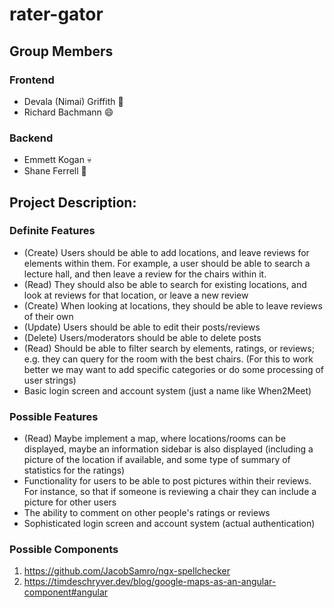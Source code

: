 # rater-gator

## Group Members

### Frontend
- Devala (Nimai) Griffith :kangaroo:
- Richard Bachmann :smile:

### Backend
- Emmett Kogan :skull:
- Shane Ferrell :monkey:

## Project Description:
### Definite Features
- (Create) Users should be able to add locations, and leave reviews for 
  elements within them. For example, a user should be able to search
  a lecture hall, and then leave a review for the chairs within it.
- (Read) They should also be able to search for existing locations, and look
  at reviews for that location, or leave a new review
- (Create) When looking at locations, they should be able to leave reviews of 
  their own
- (Update) Users should be able to edit their posts/reviews
- (Delete) Users/moderators should be able to delete posts
- (Read) Should be able to filter search by elements, ratings, or reviews;
  e.g. they can query for the room with the best chairs. (For this to work
  better we may want to add specific categories or do some processing of user
  strings)
- Basic login screen and account system (just a name like When2Meet)

### Possible Features
- (Read) Maybe implement a map, where locations/rooms can be displayed, maybe
  an information sidebar is also displayed (including a picture of the location
  if available, and some type of summary of statistics for the ratings)
- Functionality for users to be able to post pictures within their reviews. For
  instance, so that if someone is reviewing a chair they can include a picture for
  other users
- The ability to comment on other people's ratings or reviews
- Sophisticated login screen and account system (actual authentication)

### Possible Components
1. https://github.com/JacobSamro/ngx-spellchecker
2. https://timdeschryver.dev/blog/google-maps-as-an-angular-component#angular
   
